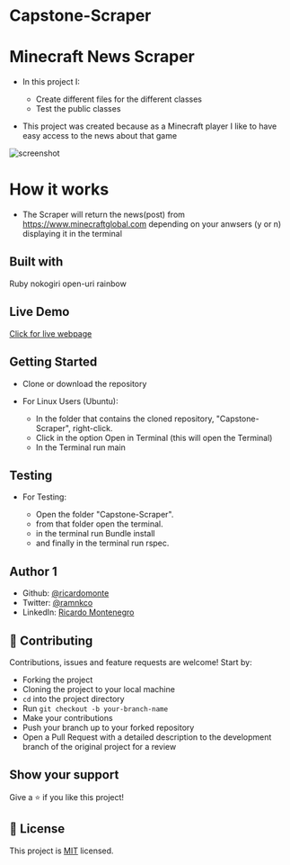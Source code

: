 # Capstone-Scraper

# Minecraft News Scraper

- In this project I:
  - Create different files for the different classes
  - Test the public classes

- This project was created because as a Minecraft player I like to have easy access to the news about that game
 
![screenshot](screenshot/Screenshot.png)

# How it works

- The Scraper will return the news(post) from https://www.minecraftglobal.com depending on your anwsers (y or n) displaying it in the terminal


## Built with

Ruby
nokogiri
open-uri
rainbow

## Live Demo

[Click for live webpage](https://repl.it/@RicardoMonteneg/main#main.rb)

## Getting Started

- Clone or download the repository

- For Linux Users (Ubuntu):
    - In the folder that contains the cloned repository, "Capstone-Scraper", right-click.
    - Click in the option Open in Terminal (this will open the Terminal)
    - In the Terminal run main

## Testing

- For Testing:

    - Open the folder "Capstone-Scraper".
    - from that folder open the terminal.
    - in the terminal run Bundle install
    - and finally in the terminal run rspec.

## Author 1

- Github: [@ricardomonte](https://github.com/ricardomonte)
- Twitter: [@ramnkco](https://twitter.com/ramnkco)
- LinkedIn: [Ricardo Montenegro](https://www.linkedin.com/in/ricardo-antonio-montenegro-nu%C3%B1ez-87a74944/)

## 🤝 Contributing

Contributions, issues and feature requests are welcome! Start by:

- Forking the project
- Cloning the project to your local machine
- `cd` into the project directory
- Run `git checkout -b your-branch-name`
- Make your contributions
- Push your branch up to your forked repository
- Open a Pull Request with a detailed description to the development branch of the original project for a review

## Show your support

Give a ⭐️ if you like this project!

##  :memo: License

This project is [MIT](LICENSE) licensed.